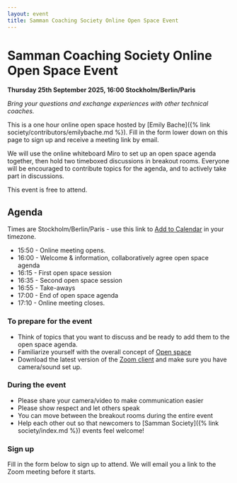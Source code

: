 ```yaml
---
layout: event
title: Samman Coaching Society Online Open Space Event
---
```


# Samman Coaching Society Online Open Space Event

**Thursday 25th September 2025, 16:00 Stockholm/Berlin/Paris**

_Bring your questions and exchange experiences with other technical coaches._

This is a one hour online open space hosted by [Emily Bache]({% link society/contributors/emilybache.md %}). Fill in the form lower down on this page to sign up and receive a meeting link by email.

We will use the online whiteboard Miro to set up an open space agenda together, then hold two timeboxed discussions in breakout rooms. Everyone will be encouraged to contribute topics for the agenda, and to actively take part in discussions.

This event is free to attend.

## Agenda
Times are Stockholm/Berlin/Paris - use this link to [Add to Calendar](https://calndr.link/event/t0S6bmoy2u) in your timezone.
* 15:50 - Online meeting opens.
* 16:00 - Welcome & information, collaboratively agree open space agenda
* 16:15 - First open space session
* 16:35 - Second open space session
* 16:55 - Take-aways
* 17:00 - End of open space agenda
* 17:10 - Online meeting closes.

### To prepare for the event
* Think of topics that you want to discuss and be ready to add them to the open space agenda.
* Familiarize yourself with the overall concept of [Open space](https://www.agilealliance.org/glossary/open-space)
* Download the latest version of the [Zoom client](https://support.zoom.us/hc/en-us/articles/360032812931-Starting-the-Zoom-Desktop-Client) and make sure you have camera/sound set up.

### During the event
* Please share your camera/video to make communication easier
* Please show respect and let others speak
* You can move between the breakout rooms during the entire event
* Help each other out so that newcomers to [Samman Society]({% link society/index.md %}) events feel welcome!

### Sign up
Fill in the form below to sign up to attend. We will email you a link to the Zoom meeting before it starts.
